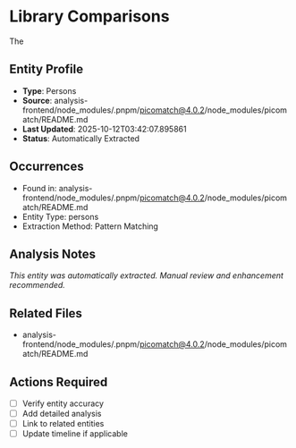 # Library Comparisons

The

## Entity Profile
- **Type**: Persons
- **Source**: analysis-frontend/node_modules/.pnpm/picomatch@4.0.2/node_modules/picomatch/README.md
- **Last Updated**: 2025-10-12T03:42:07.895861
- **Status**: Automatically Extracted

## Occurrences
- Found in: analysis-frontend/node_modules/.pnpm/picomatch@4.0.2/node_modules/picomatch/README.md
- Entity Type: persons
- Extraction Method: Pattern Matching

## Analysis Notes
*This entity was automatically extracted. Manual review and enhancement recommended.*

## Related Files
- analysis-frontend/node_modules/.pnpm/picomatch@4.0.2/node_modules/picomatch/README.md

## Actions Required
- [ ] Verify entity accuracy
- [ ] Add detailed analysis
- [ ] Link to related entities
- [ ] Update timeline if applicable
